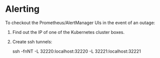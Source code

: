 
# Alerting
To checkout the Prometheus/AlertManager UIs in the event of an outage:

 1. Find out the IP of one of the Kubernetes cluster boxes.
 2. Create ssh tunnels:

      ssh -fnNT -L 32220:localhost:32220 -L 32221:localhost:32221 <IP>
